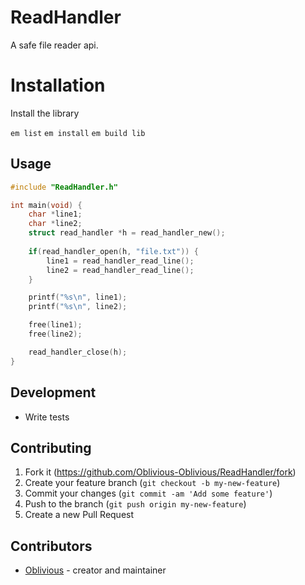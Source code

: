 # ReadHandler

A safe file reader api.

# Installation

Install the library

`em list`
`em install`
`em build lib`

## Usage

```c
#include "ReadHandler.h"

int main(void) {
    char *line1;
    char *line2;
    struct read_handler *h = read_handler_new();
    
    if(read_handler_open(h, "file.txt")) {
        line1 = read_handler_read_line();
        line2 = read_handler_read_line();
    }

    printf("%s\n", line1);
    printf("%s\n", line2);

    free(line1);
    free(line2);

    read_handler_close(h);
}
```

## Development

* Write tests

## Contributing

1. Fork it (<https://github.com/Oblivious-Oblivious/ReadHandler/fork>)
2. Create your feature branch (`git checkout -b my-new-feature`)
3. Commit your changes (`git commit -am 'Add some feature'`)
4. Push to the branch (`git push origin my-new-feature`)
5. Create a new Pull Request

## Contributors

- [Oblivious](https://github.com/Oblivious-Oblivious) - creator and maintainer
